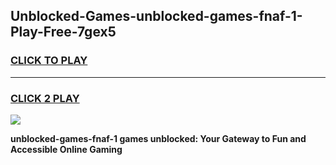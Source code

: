 
## Unblocked-Games-unblocked-games-fnaf-1-Play-Free-7gex5
<h3>
<a href="https://premium76.site?title=unblocked-games-fnaf-1&ref=21A">CLICK TO PLAY</a></h3>
<hr>

<h3>
<a href="https://premium76.site?title=unblocked-games-fnaf-1&ref=21A">CLICK 2 PLAY</a>
  
</h3>

<a href="https://premium76.site?title=unblocked-games-fnaf-1&ref=21A"><img src="https://clearcache.store/games.png"></a>


**unblocked-games-fnaf-1 games unblocked: Your Gateway to Fun and Accessible Online Gaming**

